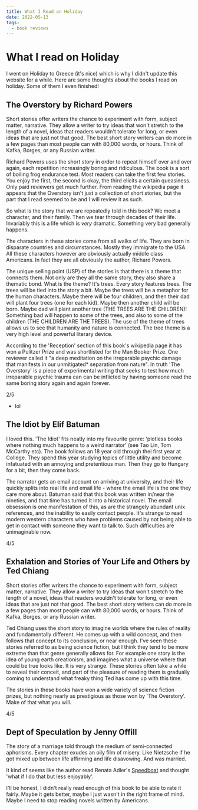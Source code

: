 ```yaml
---
title: What I Read on Holiday
date: 2022-05-13
tags:
  - book reviews
---
```


# What I read on Holiday

I went on Holiday to Greece (it's nice) which is why I didn't update this website for a while. Here are some thoughts about the books I read on holiday. Some of them I even finished!

## The Overstory by Richard Powers

Short stories offer writers the chance to experiment with form, subject matter, narrative. They allow a writer to try ideas that won't stretch to the length of a novel, ideas that readers wouldn't tolerate for long, or even ideas that are just not that good. The best short story writers can do more in a few pages than most people can with 80,000 words, or hours. Think of Kafka, Borges, or any Russian writer.

Richard Powers uses the short story in order to repeat himself over and over again, each repetition increasingly boring and ridiculous. The book is a sort of boiling frog endurance test. Most readers can take the first few stories. You enjoy the first, the second is okay, the third elicits a certain queasiness. Only paid reviewers get much further. From reading the wikipedia page it appears that the Overstory isn't just a collection of short stories, but the part that I read seemed to be and I will review it as such.

So what is the story that we are repeatedly told in this book? We meet a character, and their family. Then we tear through decades of their life. Invariably this is a life which is *very* dramatic. Something very bad generally happens. 

The characters in these stories come from all walks of life. They are born in disparate countries and circumstances. Mostly they immigrate to the USA. All these characters however are obviously actually middle class Americans. In fact they are all obviously the author, Richard Powers.

The unique selling point (USP) of the stories is that there is a theme that connects them. Not only are they all the same story, they also share a thematic bond. What is the theme? It's trees. Every story features trees. The trees will be tied into the story a bit. Maybe the trees will be a metaphor for the human characters. Maybe there will be four children, and then their dad will plant four trees (one for each kid). Maybe then another child will be born. Maybe dad will plant another tree (THE TREES ARE THE CHILDREN)! Something bad will happen to some of the trees, and also to some of the children (THE CHILDREN ARE THE TREES). The use of the theme of trees allows us to see that humanity and nature is connected. The tree theme is a very high level and powerful literary device.

According to the 'Reception' section of this book's wikipedia page it has won a Pulitzer Prize and was shortlisted for the Man Booker Prize. One reviewer called it "a deep meditation on the irreparable psychic damage that manifests in our unmitigated* separation from nature". In truth 'The Overstory' is a piece of experimental writing that seeks to test how much irreparable psychic trauma can can be inflicted by having someone read the same boring story again and again forever.

2/5

* lol

## The Idiot by Elif Batuman
I loved this. 'The Idiot' fits neatly into my favourite genre: 'plotless books where nothing much happens to a weird narrator' (see Tao Lin, Tom McCarthy etc). The book follows an 18 year old through thei first year at College. They spend this year studying topics of little utility and become infatuated with an annoying and pretentious man. Then they go to Hungary for a bit, then they come back.

The narrator gets an email account on arriving at university, and their life quickly splits into real life and email life - where the email life is the one they care more about. Batuman said that this book was written in/near the nineties, and that time has turned it into a historical novel. The email obsession is one manifestation of this, as are the strangely abundant unix references, and the inability to easily contact people. It's strange to read modern western characters who have problems caused by not being able to get in contact with someone they want to talk to. Such difficulties are unimaginable now.


4/5

## Exhalation and Stories of Your Life and Others by Ted Chiang
Short stories offer writers the chance to experiment with form, subject matter, narrative. They allow a writer to try ideas that won't stretch to the length of a novel, ideas that readers wouldn't tolerate for long, or even ideas that are just not that good. The best short story writers can do more in a few pages than most people can with 80,000 words, or hours. Think of Kafka, Borges, or any Russian writer.

Ted Chiang uses the short story to imagine worlds where the rules of reality and fundamentally different. He comes up with a wild concept, and then follows that concept to its conclusion, or near enough. I've seen these stories referred to as being science fiction, but I think they tend to be more extreme than that genre generally allows for. For example one story is the idea of young earth creationism, and imagines what a universe where that could be true looks like. It is very strange. These stories often take a while to reveal their conceit, and part of the pleasure of reading them is gradually coming to understand what freaky thing Ted has come up with this time.

The stories in these books have won a wide variety of science fiction prizes, but nothing nearly as prestigious as those won by 'The Overstory'. Make of that what you will.

4/5

## Dept of Speculation by Jenny Offill
The story of a marriage told through the medium of semi-connected aphorisms. Every chapter exudes an oily film of misery. Like Nietzsche if he got mixed up between life affirming and life disavowing. And was married.

It kind of seems like the author read Renata Adler's [Speedboat](https://en.wikipedia.org/wiki/Speedboat_(novel)) and thought 'what if I do that but less enjoyably'.

I'll be honest, I didn't really read enough of this book to be able to rate it fairly. Maybe it gets better, maybe I just wasn't in the right frame of mind. Maybe I need to stop reading novels written by Americans.
